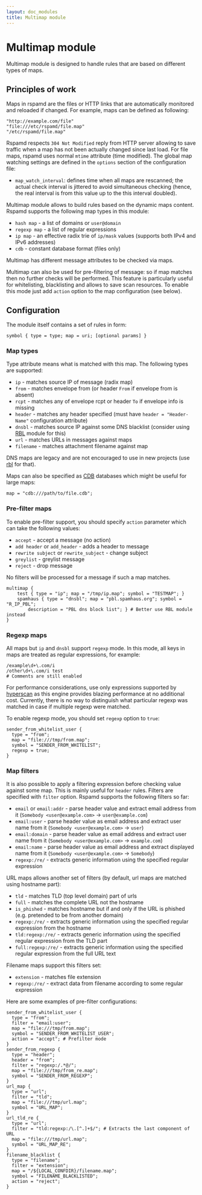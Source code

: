 ```yaml
---
layout: doc_modules
title: Multimap module
---
```

# Multimap module

Multimap module is designed to handle rules that are based on different types of maps.

## Principles of work

Maps in rspamd are the files or HTTP links that are automatically monitored and reloaded
if changed. For example, maps can be defined as following:

	"http://example.com/file"
	"file:///etc/rspamd/file.map"
	"/etc/rspamd/file.map"

Rspamd respects `304 Not Modified` reply from HTTP server allowing to save traffic
when a map has not been actually changed since last load. For file maps, rspamd uses normal
`mtime` attribute (time modified). The global map watching settings are defined in the
`options` section of the configuration file:

* `map_watch_interval`: defines time when all maps are rescanned; the actual check interval is jittered to avoid simultaneous checking (hence, the real interval is from this value up to the this interval doubled).

Multimap module allows to build rules based on the dynamic maps content. Rspamd supports the following
map types in this module:

* `hash map` - a list of domains or `user@domain`
* `regexp map` - a list of regular expressions
* `ip map` - an effective radix trie of `ip/mask` values (supports both IPv4 and IPv6 addresses)
* `cdb` - constant database format (files only)

Multimap has different message attributes to be checked via maps.


Multimap can also be used for pre-filtering of message: so if map matches then no further checks will be performed. This feature is particularly useful for whitelisting, blacklisting and allows to save scan resources. To enable this mode just add `action` option to the map configuration (see below).

## Configuration

The module itself contains a set of rules in form:

	symbol { type = type; map = uri; [optional params] }

### Map types

Type attribute means what is matched with this map. The following types are supported:

* `ip` - matches source IP of message (radix map)
* `from` - matches envelope from (or header `From` if envelope from is absent)
* `rcpt` - matches any of envelope rcpt or header `To` if envelope info is missing
* `header` - matches any header specified (must have `header = "Header-Name"` configuration attribute)
* `dnsbl` - matches source IP against some DNS blacklist (consider using [RBL](rbl.html) module for this)
* `url` - matches URLs in messages against maps
* `filename` - matches attachment filename against map

DNS maps are legacy and are not encouraged to use in new projects (use [rbl](rbl.html) for that).

Maps can also be specified as [CDB](http://www.corpit.ru/mjt/tinycdb.html) databases which might be useful for large maps:

	map = "cdb:///path/to/file.cdb";

### Pre-filter maps

To enable pre-filter support, you should specify `action` parameter which can take the
following values:

* `accept` - accept a message (no action)
* `add header` or `add_header` - adds a header to message
* `rewrite subject` or `rewrite_subject` - change subject
* `greylist` - greylist message
* `reject` - drop message

No filters will be processed for a message if such a map matches.

~~~ucl
multimap {
	test { type = "ip"; map = "/tmp/ip.map"; symbol = "TESTMAP"; }
	spamhaus { type = "dnsbl"; map = "pbl.spamhaus.org"; symbol = "R_IP_PBL";
		description = "PBL dns block list"; } # Better use RBL module instead
}
~~~

### Regexp maps


All maps but `ip` and `dnsbl` support `regexp` mode. In this mode, all keys in maps are treated as regular expressions, for example:

	/example\d+\.com/i
	/other\d+\.com/i test
	# Comments are still enabled

For performance considerations, use only expressions supported by [hyperscan](http://01org.github.io/hyperscan/dev-reference/compilation.html#pattern-support) as this engine provides blazing performance at no additional cost. Currently, there is no way to distinguish what particular regexp was matched in case if multiple regexp were matched.

To enable regexp mode, you should set `regexp` option to `true`:

~~~ucl
sender_from_whitelist_user {
  type = "from";
  map = "file:///tmp/from.map";
  symbol = "SENDER_FROM_WHITELIST";
  regexp = true;
}
~~~

### Map filters

It is also possible to apply a filtering expression before checking value against some map. This is mainly useful
for `header` rules. Filters are specified with `filter` option. Rspamd supports the following filters so far:

* `email` or `email:addr` - parse header value and extract email address from it (`Somebody <user@example.com>` -> `user@example.com`)
* `email:user` - parse header value as email address and extract user name from it (`Somebody <user@example.com>` -> `user`)
*  `email:domain` - parse header value as email address and extract user name from it (`Somebody <user@example.com>` -> `example.com`)
*  `email:name` - parse header value as email address and extract displayed name from it (`Somebody <user@example.com>` -> `Somebody`)
* `regexp:/re/` - extracts generic information using the specified regular expression

URL maps allows another set of filters (by default, url maps are matched using hostname part):

* `tld` - matches TLD (top level domain) part of urls
* `full` - matches the complete URL not the hostname
* `is_phished` - matches hostname but if and only if the URL is phished (e.g. pretended to be from another domain)
* `regexp:/re/` - extracts generic information using the specified regular expression from the hostname
* `tld:regexp:/re/` - extracts generic information using the specified regular expression from the TLD part
* `full:regexp:/re/` - extracts generic information using the specified regular expression from the full URL text

Filename maps support this filters set:

* `extension` - matches file extension
* `regexp:/re/` - extract data from filename according to some regular expression

Here are some examples of pre-filter configurations:

~~~ucl
sender_from_whitelist_user {
  type = "from";
  filter = "email:user";
  map = "file:///tmp/from.map";
  symbol = "SENDER_FROM_WHITELIST_USER";
  action = "accept"; # Prefilter mode
}
sender_from_regexp {
  type = "header";
  header = "from";
  filter = "regexp:/.*@/";
  map = "file:///tmp/from_re.map";
  symbol = "SENDER_FROM_REGEXP";
}
url_map {
  type = "url";
  filter = "tld";
  map = "file:///tmp/url.map";
  symbol = "URL_MAP";
}
url_tld_re {
  type = "url";
  filter = "tld:regexp:/\.[^.]+$/"; # Extracts the last component of URL
  map = "file:///tmp/url.map";
  symbol = "URL_MAP_RE";
}
filename_blacklist {
  type = "filename";
  filter = "extension";
  map = "/${LOCAL_CONFDIR}/filename.map";
  symbol = "FILENAME_BLACKLISTED";
  action = "reject";
}
~~~
